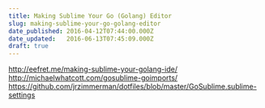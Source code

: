 ```yaml
---
title: Making Sublime Your Go (Golang) Editor
slug: making-sublime-your-go-golang-editor
date_published: 2016-04-12T07:44:00.000Z
date_updated:   2016-06-13T07:45:09.000Z
draft: true
---
```


http://eefret.me/making-sublime-your-golang-ide/
http://michaelwhatcott.com/gosublime-goimports/
https://github.com/jrzimmerman/dotfiles/blob/master/GoSublime.sublime-settings
